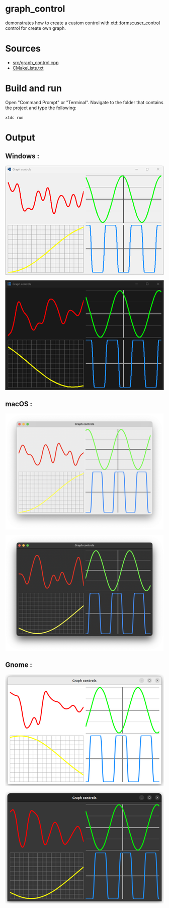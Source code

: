 # graph_control

demonstrates how to create a custom control with [xtd::forms::user_control](https://gammasoft71.github.io/xtd/reference_guides/latest/classxtd_1_1forms_1_1user__control.html) control for create own graph.

# Sources

* [src/graph_control.cpp](src/graph_control.cpp)
* [CMakeLists.txt](CMakeLists.txt)

# Build and run

Open "Command Prompt" or "Terminal". Navigate to the folder that contains the project and type the following:

```shell
xtdc run
```

# Output

## Windows :

![Screenshot](../../../../docs/pictures/examples/graph_control_w.png)

![Screenshot](../../../../docs/pictures/examples/graph_control_wd.png)

## macOS :

![Screenshot](../../../../docs/pictures/examples/graph_control_m.png)

![Screenshot](../../../../docs/pictures/examples/graph_control_md.png)

## Gnome :

![Screenshot](../../../../docs/pictures/examples/graph_control_g.png)

![Screenshot](../../../../docs/pictures/examples/graph_control_gd.png)
